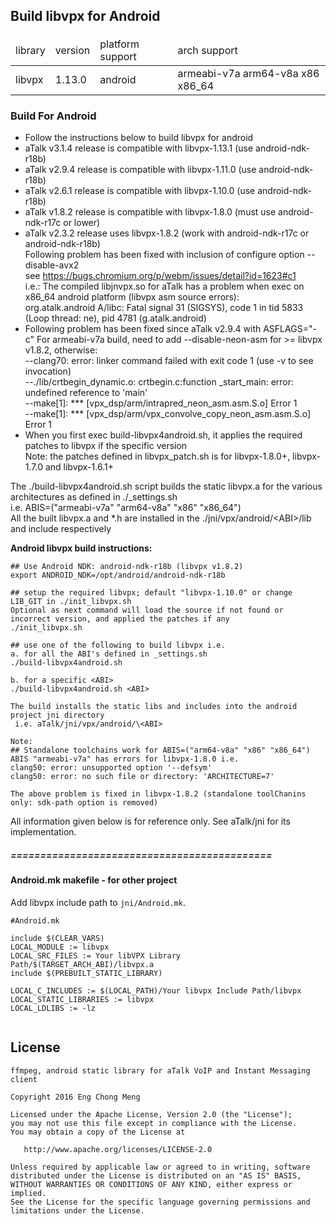 ## Build libvpx for Android
####
<table>
<thead>
<tr><td>library</td><td>version</td><td>platform support</td><td>arch support</td></tr>
</thead>
<tr><td>libvpx</td><td>1.13.0</td><td>android</td><td>armeabi-v7a arm64-v8a x86 x86_64</td></tr>
</table>



### Build For Android
- Follow the instructions below to build libvpx for android
- aTalk v3.1.4 release is compatible with libvpx-1.13.1 (use android-ndk-r18b) <br/>
- aTalk v2.9.4 release is compatible with libvpx-1.11.0 (use android-ndk-r18b) <br/>
- aTalk v2.6.1 release is compatible with libvpx-1.10.0 (use android-ndk-r18b) <br/>
- aTalk v1.8.2 release is compatible with libvpx-1.8.0 (must use android-ndk-r17c or lower) <br/>
- aTalk v2.3.2 release uses libvpx-1.8.2 (work with android-ndk-r17c or android-ndk-r18b)<br/>
  Following problem has been fixed with inclusion of configure option --disable-avx2<br/>
  see <https://bugs.chromium.org/p/webm/issues/detail?id=1623#c1><br/>
  i.e.: The compiled libjnvpx.so for aTalk has a problem when exec on x86_64 android platform (libvpx asm source errors):<br/>
  org.atalk.android A/libc: Fatal signal 31 (SIGSYS), code 1 in tid 5833 (Loop thread: ne), pid 4781 (g.atalk.android)
- Following problem has been fixed since aTalk v2.9.4 with ASFLAGS="-c"
  For armeabi-v7a build, need to add --disable-neon-asm for >= libvpx v1.8.2, otherwise:<br/>
  --clang70: error: linker command failed with exit code 1 (use -v to see invocation)<br/>
  --./lib/crtbegin_dynamic.o: crtbegin.c:function _start_main: error: undefined reference to 'main'<br/>
  --make\[1]: *** \[vpx_dsp/arm/intrapred_neon_asm.asm.S.o] Error 1<br/>
  --make\[1]: *** \[vpx_dsp/arm/vpx_convolve_copy_neon_asm.asm.S.o] Error 1<br/>
- When you first exec build-libvpx4android.sh, it applies the required patches to libvpx if the specific version<br/>
  Note: the patches defined in libvpx_patch.sh is for libvpx-1.8.0+, libvpx-1.7.0 and libvpx-1.6.1+<br/>
  

The ./build-libvpx4android.sh script builds the static libvpx.a for the various architectures as defined in ./_settings.sh<br/>
i.e. ABIS=("armeabi-v7a" "arm64-v8a" "x86" "x86_64")<br/>
All the built libvpx.a and *.h are installed in the ./jni/vpx/android/&lt;ABI>/lib and include respectively


**Android libvpx build instructions:**
```
## Use Android NDK: android-ndk-r18b (libvpx v1.8.2)
export ANDROID_NDK=/opt/android/android-ndk-r18b

## setup the required libvpx; default "libvpx-1.10.0" or change LIB_GIT in ./init_libvpx.sh
Optional as next command will load the source if not found or incorrect version, and applied the patches if any
./init_libvpx.sh
 
## use one of the following to build libvpx i.e.
a. for all the ABI's defined in _settings.sh
./build-libvpx4android.sh

b. for a specific <ABI>
./build-libvpx4android.sh <ABI>

The build installs the static libs and includes into the android project jni directory
 i.e. aTalk/jni/vpx/android/\<ABI>
```
```
Note:
## Standalone toolchains work for ABIS=("arm64-v8a" "x86" "x86_64")
ABIS "armeabi-v7a" has errors for libvpx-1.8.0 i.e.
clang50: error: unsupported option '--defsym'
clang50: error: no such file or directory: 'ARCHITECTURE=7'

The above problem is fixed in libvpx-1.8.2 (standalone toolChanins only: sdk-path option is removed)
```

All information given below is for reference only. See aTalk/jni for its implementation.

##### ============================================
#### Android.mk makefile - for other project
Add libvpx include path to `jni/Android.mk`. 

```
#Android.mk

include $(CLEAR_VARS)
LOCAL_MODULE := libvpx
LOCAL_SRC_FILES := Your libVPX Library Path/$(TARGET_ARCH_ABI)/libvpx.a
include $(PREBUILT_STATIC_LIBRARY)

LOCAL_C_INCLUDES := $(LOCAL_PATH)/Your libvpx Include Path/libvpx
LOCAL_STATIC_LIBRARIES := libvpx
LOCAL_LDLIBS := -lz
	
```

License
-------

    ffmpeg, android static library for aTalk VoIP and Instant Messaging client
    
    Copyright 2016 Eng Chong Meng
        
    Licensed under the Apache License, Version 2.0 (the "License");
    you may not use this file except in compliance with the License.
    You may obtain a copy of the License at
    
       http://www.apache.org/licenses/LICENSE-2.0
    
    Unless required by applicable law or agreed to in writing, software
    distributed under the License is distributed on an "AS IS" BASIS,
    WITHOUT WARRANTIES OR CONDITIONS OF ANY KIND, either express or implied.
    See the License for the specific language governing permissions and
    limitations under the License.



